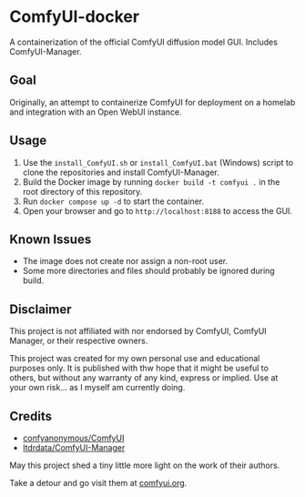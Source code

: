 # ComfyUI-docker

A containerization of the official ComfyUI diffusion model GUI. Includes ComfyUI-Manager.

## Goal

Originally, an attempt to containerize ComfyUI for deployment on a homelab and integration with an Open WebUI instance.

## Usage

1. Use the `install_ComfyUI.sh` or `install_ComfyUI.bat` (Windows) script to clone the repositories and install ComfyUI-Manager.
2. Build the Docker image by running `docker build -t comfyui .` in the root directory of this repository.
3. Run `docker compose up -d` to start the container.
4. Open your browser and go to `http://localhost:8188` to access the GUI.

## Known Issues

- The image does not create nor assign a non-root user.
- Some more directories and files should probably be ignored during build.

## Disclaimer

This project is not affiliated with nor endorsed by ComfyUI, ComfyUI Manager, or their respective owners.

This project was created for my own personal use and educational purposes only. It is published with thw hope that it might be useful to others, but without any warranty of any kind, express or implied. Use at your own risk... as I myself am currently doing.

## Credits

- [confyanonymous/ComfyUI](https://github.com/comfyanonymous/ComfyUI)
- [ltdrdata/ComfyUI-Manager](https://github.com/ltdrdata/ComfyUI-Manager)

May this project shed a tiny little more light on the work of their authors.

Take a detour and go visit them at [comfyui.org](https://comfyui.org/).
